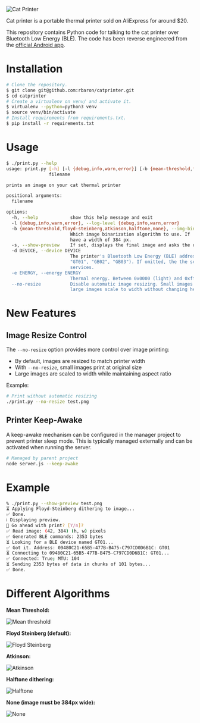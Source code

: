![Cat Printer](./media/hackoclock.jpg)

Cat printer is a portable thermal printer sold on AliExpress for around $20.

This repository contains Python code for talking to the cat printer over Bluetooth Low Energy (BLE). The code has been reverse engineered from the [official Android app](https://play.google.com/store/apps/details?id=com.frogtosea.iprint&hl=en_US&gl=US).

# Installation
```bash
# Clone the repository.
$ git clone git@github.com:rbaron/catprinter.git
$ cd catprinter
# Create a virtualenv on venv/ and activate it.
$ virtualenv --python=python3 venv
$ source venv/bin/activate
# Install requirements from requirements.txt.
$ pip install -r requirements.txt
```

# Usage
```bash
$ ./print.py --help
usage: print.py [-h] [-l {debug,info,warn,error}] [-b {mean-threshold,floyd-steinberg,atkinson,halftone,none}] [-s] [-d DEVICE] [-e ENERGY] [--no-resize]
                filename

prints an image on your cat thermal printer

positional arguments:
  filename

options:
  -h, --help            show this help message and exit
  -l {debug,info,warn,error}, --log-level {debug,info,warn,error}
  -b {mean-threshold,floyd-steinberg,atkinson,halftone,none}, --img-binarization-algo {mean-threshold,floyd-steinberg,atkinson,halftone,none}
                        Which image binarization algorithm to use. If 'none' is used, no binarization will be used. In this case the image has to
                        have a width of 384 px.
  -s, --show-preview    If set, displays the final image and asks the user for confirmation before printing.
  -d DEVICE, --device DEVICE
                        The printer's Bluetooth Low Energy (BLE) address (MAC address on Linux; UUID on macOS) or advertisement name (e.g.:
                        "GT01", "GB02", "GB03"). If omitted, the the script will try to auto discover the printer based on its advertised BLE
                        services.
  -e ENERGY, --energy ENERGY
                        Thermal energy. Between 0x0000 (light) and 0xffff (darker, default).
  --no-resize           Disable automatic image resizing. Small images print as-is, 
                        large images scale to width without changing height.
```

# New Features

## Image Resize Control

The `--no-resize` option provides more control over image printing:

- By default, images are resized to match printer width
- With `--no-resize`, small images print at original size
- Large images are scaled to width while maintaining aspect ratio

Example:

```bash
# Print without automatic resizing
./print.py --no-resize test.png
```

## Printer Keep-Awake
A keep-awake mechanism can be configured in the manager project to prevent printer sleep mode. This is typically managed externally and can be activated when running the server.

```bash
# Managed by parent project
node server.js --keep-awake
```

# Example
```bash
% ./print.py --show-preview test.png
⏳ Applying Floyd-Steinberg dithering to image...
✅ Done.
ℹ️ Displaying preview.
🤔 Go ahead with print? [Y/n]?
✅ Read image: (42, 384) (h, w) pixels
✅ Generated BLE commands: 2353 bytes
⏳ Looking for a BLE device named GT01...
✅ Got it. Address: 09480C21-65B5-477B-B475-C797CD0D6B1C: GT01
⏳ Connecting to 09480C21-65B5-477B-B475-C797CD0D6B1C: GT01...
✅ Connected: True; MTU: 104
⏳ Sending 2353 bytes of data in chunks of 101 bytes...
✅ Done.
```


# Different Algorithms

**Mean Threshold:**

![Mean threshold](./media/grumpymeanthreshold.png)


**Floyd Steinberg (default):**

![Floyd Steinberg](./media/grumpyfloydsteinbergexample.png)

**Atkinson:**

![Atkinson](./media/grumpyatkinsonexample.png)

**Halftone dithering:**

![Halftone](./media/grumpyhalftone.png)

**None (image must be 384px wide):**

![None](./media/grumpynone.png)
